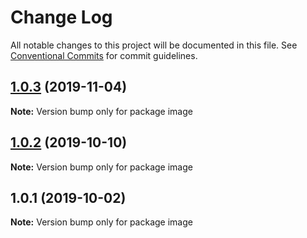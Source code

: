 # Change Log

All notable changes to this project will be documented in this file.
See [Conventional Commits](https://conventionalcommits.org) for commit guidelines.

## [1.0.3](https://github.com/frontity/frontity/compare/image@1.0.2...image@1.0.3) (2019-11-04)

**Note:** Version bump only for package image





## [1.0.2](https://github.com/frontity/frontity/compare/image@1.0.1...image@1.0.2) (2019-10-10)

**Note:** Version bump only for package image





## 1.0.1 (2019-10-02)

**Note:** Version bump only for package image
